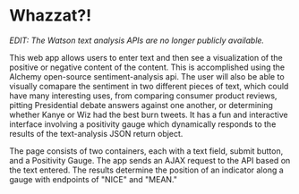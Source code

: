 # Whazzat?!

*EDIT: The Watson text analysis APIs are no longer publicly available.*

This web app allows users to enter text and then see a visualization of the positive or negative content of the content. This is accomplished using the Alchemy open-source sentiment-analysis api. The user will also be able to visually comapare the sentiment in two different pieces of text, which could have many interesting uses, from comparing consumer product reviews, pitting Presidential debate answers against one another, or determining whether Kanye or Wiz had the best burn tweets. It has a fun and interactive interface involving a positivity gauge which dynamically responds to the results of the text-analysis JSON return object.

The page consists of two containers, each with a text field, submit button, and a Positivity Gauge. The app sends an AJAX request to the API based on the text entered. The results determine the position of an indicator along a gauge with endpoints of "NICE" and "MEAN."
